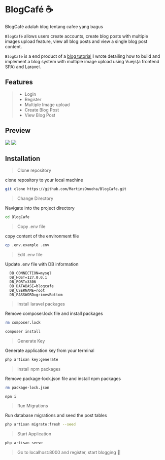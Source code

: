 # BlogCafé ☕️

BlogCafé adalah blog tentang cafee yang bagus

`BlogCafé` allows users create accounts, create blog posts with multiple images upload feature, view all blog posts and view a single blog post content.

`BlogCafé` is a end product of a [blog tutorial](https://medium.com/@martinsOnuoha/building-a-simple-blog-with-multiple-image-upload-in-laravel-vue-5517de920796) I wrote detailing how to build and implement a blog system with multiple image upload using Vuejs(a frontend SPA) and Laravel.

## Features

> - Login
> - Register
> - Multiple Image upload
> - Create Blog Post
> - View Blog Post

## Preview

<img src="https://raw.githubusercontent.com/MartinsOnuoha/BlogCafe/master/public/home.png" />

<img src="https://raw.githubusercontent.com/MartinsOnuoha/BlogCafe/master/public/viewpost.png" />

## Installation

> Clone repository

clone repository to your local machine

```bash
git clone https://github.com/MartinsOnuoha/BlogCafe.git
```

> Change Directory

Navigate into the project directory

```bash
cd BlogCafe
```

> Copy .env file

copy content of the environment file

```bash
cp .env.example .env
```

> Edit .env file

Update .env file with DB information

```env
  DB_CONNECTION=mysql
  DB_HOST=127.0.0.1
  DB_PORT=3306
  DB_DATABASE=blogcafe
  DB_USERNAME=root
  DB_PASSWORD=grimesBottom
```

> Install laravel packages

Remove composer.lock file and install packages

```bash
rm composer.lock
```

```bash
composer install
```

> Generate Key

Generate application key from your terminal

```bash
php artisan key:generate
```

> Install npm packages

Remove package-lock.json file and install npm packages

```bash
rm package-lock.json
```

```bash
npm i
```

> Run Migrations

Run database migrations and seed the post tables

```bash
php artisan migrate:fresh --seed
```

> Start Application

```bash
php artisan serve
```

> Go to localhost:8000 and register, start blogging 🎉
